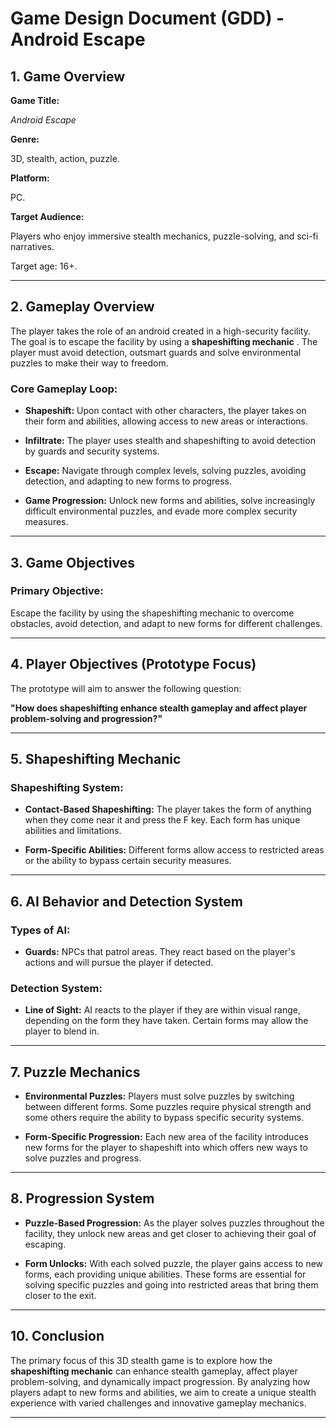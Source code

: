 # Game Design Document (GDD) - Android Escape 

  

## 1. Game Overview 

  

**Game Title:**   

*Android Escape* 

  

**Genre:**   

3D, stealth, action, puzzle. 

  

**Platform:**   

PC. 

  

**Target Audience:**   

Players who enjoy immersive stealth mechanics, puzzle-solving, and sci-fi narratives.   

Target age: 16+. 

  

--- 

  

## 2. Gameplay Overview 

  

The player takes the role of an android created in a high-security facility. The goal is to escape the facility by using a **shapeshifting mechanic** . The player must avoid detection, outsmart guards and solve environmental puzzles to make their way to freedom. 

  

### Core Gameplay Loop: 

- **Shapeshift:** Upon contact with other characters, the player takes on their form and abilities, allowing access to new areas or interactions. 

- **Infiltrate:** The player uses stealth and shapeshifting to avoid detection by guards and security systems. 

- **Escape:** Navigate through complex levels, solving puzzles, avoiding detection, and adapting to new forms to progress. 

- **Game Progression:** Unlock new forms and abilities, solve increasingly difficult environmental puzzles, and evade more complex security measures. 

  

--- 

  

## 3. Game Objectives 

  

### Primary Objective:   

Escape the facility by using the shapeshifting mechanic to overcome obstacles, avoid detection, and adapt to new forms for different challenges. 

  

--- 

  

## 4. Player Objectives (Prototype Focus) 

  

The prototype will aim to answer the following question:   

**"How does shapeshifting enhance stealth gameplay and affect player problem-solving and progression?"** 

  

--- 

  

## 5. Shapeshifting Mechanic 

  

### Shapeshifting System: 

- **Contact-Based Shapeshifting:** The player takes the form of anything when they come near it and press the F key. Each form has unique abilities and limitations. 

- **Form-Specific Abilities:** Different forms allow  access to restricted areas or the ability to bypass certain security measures. 

 --- 

  

## 6. AI Behavior and Detection System 

  

### Types of AI: 

- **Guards:** NPCs that patrol areas. They react based on the player's actions and will pursue the player if detected. 

  

### Detection System: 

- **Line of Sight:** AI reacts to the player if they are within visual range, depending on the form they have taken. Certain forms may allow the player to blend in. 

--- 

  

## 7. Puzzle Mechanics  

- **Environmental Puzzles:** Players must solve puzzles by switching between different forms. Some puzzles require physical strength and some others require the ability to bypass specific security systems. 

- **Form-Specific Progression:** Each new area of the facility introduces new forms for the player to shapeshift into which offers new ways to solve puzzles and progress. 

  

--- 

   

## 8. Progression System 

  

- **Puzzle-Based Progression:** As the player solves puzzles throughout the facility, they unlock new areas and get closer to achieving their goal of escaping.  

   

- **Form Unlocks:** With each solved puzzle, the player gains access to new forms, each providing unique abilities. These forms are essential for solving specific puzzles and going into restricted areas that bring them closer to the exit. 

    

--- 

   

## 10. Conclusion 

  

The primary focus of this 3D stealth game is to explore how the **shapeshifting mechanic** can enhance stealth gameplay, affect player problem-solving, and dynamically impact progression. By analyzing how players adapt to new forms and abilities, we aim to create a unique stealth experience with varied challenges and innovative gameplay mechanics. 

  

--- 

 
